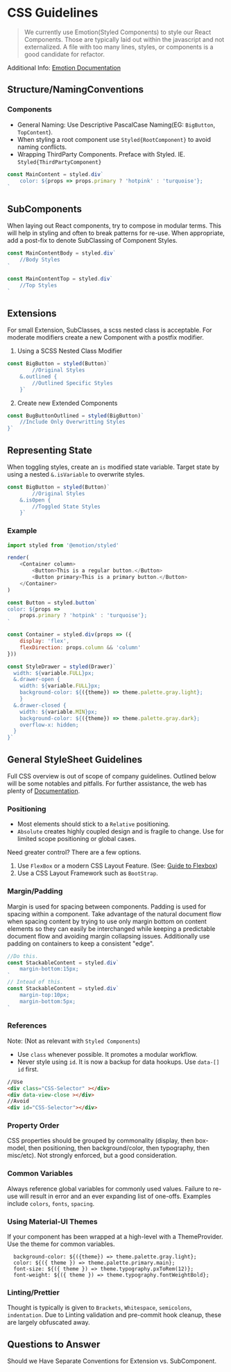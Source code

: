 # CSS Guidelines

> We currently use Emotion(Styled Components) to style our React Components. Those are typically laid out within the javascript and not externalized. A file with too many lines, styles, or components is a good candidate for refactor.

Additional Info: [Emotion Documentation](https://emotion.sh/docs/styled)

## Structure/NamingConventions
### Components
- General Naming: Use Descriptive PascalCase Naming(EG: `BigButton`, `TopContent`). 
- When styling a root component use `Styled{RootComponent}` to avoid naming conflicts.
- Wrapping ThirdParty Components. Preface with Styled. IE. `Styled{ThirdPartyComponent}`


````javascript
const MainContent = styled.div`
    color: ${props => props.primary ? 'hotpink' : 'turquoise'};
`
````

## SubComponents
When laying out React components, try to compose in modular terms.
This will help in styling and often to break patterns for re-use.
When appropriate, add a post-fix to denote SubClassing of Component Styles.

```javascript
const MainContentBody = styled.div`
    //Body Styles
`

const MainContentTop = styled.div`
    //Top Styles
`
```

## Extensions
For small Extension, SubClasses, a scss nested class is acceptable.
For moderate modifiers create a new Component with a postfix modifier.
1) Using a SCSS Nested Class Modifier
````javascript
const BigButton = styled(Button)`
        //Original Styles
    &.outlined {
        //Outlined Specific Styles
    }`
````

2) Create new Extended Components
````javascript
const BugButtonOutlined = styled(BigButton)`
    //Include Only Overwritting Styles
}`

````

## Representing State
When toggling styles, create an `is` modified state variable.
Target state by using a nested `&.isVariable` to overwrite styles.
````javascript
const BigButton = styled(Button)`
        //Original Styles
    &.isOpen {
        //Toggled State Styles
    }`
````


### Example
```javascript
import styled from '@emotion/styled'

render(
    <Container column>
        <Button>This is a regular button.</Button>
        <Button primary>This is a primary button.</Button>
    </Container>
)

const Button = styled.button`
color: ${props =>
    props.primary ? 'hotpink' : 'turquoise'};
`

const Container = styled.div(props => ({
    display: 'flex',
    flexDirection: props.column && 'column'
}))

const StyleDrawer = styled(Drawer)`
  width: ${variable.FULL}px;
  &.drawer-open {
    width: ${variable.FULL}px;
    background-color: ${({theme}) => theme.palette.gray.light};  
    }
  &.drawer-closed {
    width: ${variable.MIN}px;
    background-color: ${({theme}) => theme.palette.gray.dark};  
    overflow-x: hidden;
  }
}`
```

## General StyleSheet Guidelines
Full CSS overview is out of scope of company guidelines. 
Outlined below will be some notables and pitfalls. 
For further assistance, the web has plenty of [Documentation](https://developer.mozilla.org/en-US/docs/Learn/CSS/).

### Positioning
- Most elements should stick to a `Relative` positioning. 
- `Absolute` creates highly coupled design and is fragile to change. Use for limited scope positioning or global cases.

 Need greater control? There are a few options.
1) Use `FlexBox` or a modern CSS Layout Feature. (See: [Guide to Flexbox](https://css-tricks.com/snippets/css/a-guide-to-flexbox/))
2) Use a CSS Layout Framework such as `BootStrap`.

### Margin/Padding
Margin is used for spacing between components. Padding is used for spacing within a component.
Take advantage of the natural document flow when spacing content by trying to use only margin bottom on content elements so they can easily be interchanged while keeping a predictable document flow and avoiding margin collapsing issues.
Additionally use padding on containers to keep a consistent "edge".
```javascript
//Do this.
const StackableContent = styled.div`
    margin-bottom:15px;
`
// Intead of this.
const StackableContent = styled.div`
    margin-top:10px;
    margin-bottom:5px;
`
```

### References
Note: (Not as relevant with `Styled Components`)
- Use `class` whenever possible. It promotes a modular workflow.
- Never style using `id`. It is now a backup for data hookups. Use `data-[]` `id` first.
````html
//Use
<div class="CSS-Selector" ></div>
<div data-view-close ></div>
//Avoid
<div id="CSS-Selector"></div>
````

### Property Order
CSS properties should be grouped by commonality (display, then box-model, then positioning, then background/color, then typography, then misc/etc).
Not strongly enforced, but a good consideration.

### Common Variables
Always reference global variables for commonly used values.
Failure to re-use will result in error and an ever expanding list of one-offs.
Examples include `colors`, `fonts`, `spacing`.

### Using Material-UI Themes
If your component has been wrapped at a high-level with a ThemeProvider. Use the theme for common variables.
```
  background-color: ${({theme}) => theme.palette.gray.light};
  color: ${({ theme }) => theme.palette.primary.main};
  font-size: ${({ theme }) => theme.typography.pxToRem(12)};
  font-weight: ${({ theme }) => theme.typography.fontWeightBold};
```

### Linting/Prettier
Thought is typically is given to `Brackets`, `Whitespace`, `semicolons`, `indentation`.
Due to Linting validation and pre-commit hook cleanup, these are largely obfuscated away.


## Questions to Answer
Should we Have Separate Conventions for Extension vs. SubComponent.
